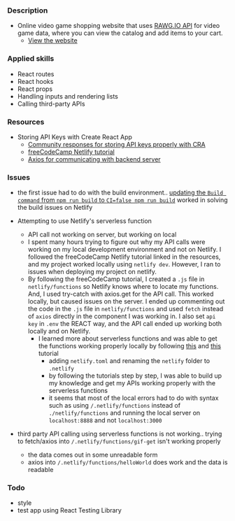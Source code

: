 ### Description
- Online video game shopping website that uses [RAWG.IO API](https://api.rawg.io/docs/) for video game data, where you can view the catalog and add items to your cart.
  - [View the website](https://raymart-evangelista-shopping-cart.netlify.app/catalog)

### Applied skills
- React routes
- React hooks
- React props
- Handling inputs and rendering lists
- Calling third-party APIs

### Resources
- Storing API Keys with Create React App
  - [Community responses for storing API keys properly with CRA](https://www.reddit.com/r/reactjs/comments/p575tb/where_can_i_learn_to_properly_store_an_api_key_on/)
  - [freeCodeCamp Netlify tutorial](https://www.freecodecamp.org/news/how-to-access-secret-api-keys-using-netlify-functions-in-a-react-app/)
  - [Axios for communicating with backend server](https://www.geeksforgeeks.org/axios-in-react-a-guide-for-beginners/)

### Issues
- the first issue had to do with the build environment.. [updating the `Build command` from `npm run build` to `CI=false npm run build`](https://dev.to/kapi1/solved-treating-warnings-as-errors-because-of-process-env-ci-true-bk5?comments_sort=latest#toggle-comments-sort-dropdown) worked in solving the build issues on Netlify
- Attempting to use Netlify's serverless function
  - API call not working on server, but working on local
  - I spent many hours trying to figure out why my API calls were working on my local development environment and not on Netlify. I followed the freeCodeCamp Netlify tutorial linked in the resources, and my project worked locally using `netlify dev`. However, I ran to issues when deploying my project on netlify.
  - By following the freeCodeCamp tutorial, I created a `.js` file in `netlify/functions` so Netlify knows where to locate my functions. And, I used try-catch with axios.get for the API call. This worked locally, but caused issues on the server. I ended up commenting out the code in the `.js` file in `netlify/functions` and used `fetch` instead of `axios` directly in the component I was working in. I also set `api key` in `.env` the REACT way, and the API call ended up working both locally and on Netlify.
    - I learned more about serverless functions and was able to get the functions working properly locally by following [this](https://www.youtube.com/watch?v=n_KASTN0gUE) and [this](https://www.youtube.com/watch?v=9iZCLODSq6k) tutorial
      - adding `netlify.toml` and renaming the `netlify` folder to `.netlify`
      - by following the tutorials step by step, I was able to build up my knowledge and get my APIs working properly with the serverless functions
      - it seems that most of the local errors had to do with syntax such as using `/.netlify/functions` instead of `./netlify/functions` and running the local server on `localhost:8888` and not `localhost:3000`

- third party API calling using serverless functions is not working.. trying to fetch/axios into `/.netlify/functions/gif-get` isn't working properly
  - the data comes out in some unreadable form
  - axios into `/.netlify/functions/helloWorld` does work and the data is readable

### Todo
- style
- test app using React Testing Library